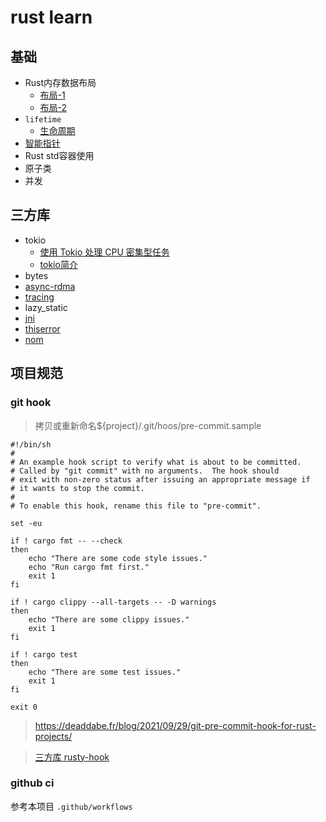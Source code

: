 # rust learn

## 基础
* Rust内存数据布局
  * [布局-1](https://rustmagazine.github.io/rust_magazine_2021/chapter_6/ant-rust-data-layout.html)
  * [布局-2](https://github.com/rustlang-cn/Rustt/blob/main/Articles/%5B2022-05-04%5D%20%E5%8F%AF%E8%A7%86%E5%8C%96%20Rust%20%E5%90%84%E6%95%B0%E6%8D%AE%E7%B1%BB%E5%9E%8B%E7%9A%84%E5%86%85%E5%AD%98%E5%B8%83%E5%B1%80.md)
* `lifetime`
  * [生命周期](https://xie.infoq.cn/article/caae061fc5578083b1c45e470)
* [智能指针](https://course.rs/advance/smart-pointer/intro.html)
* Rust std容器使用
* 原子类
* 并发

## 三方库
* tokio
  * [使用 Tokio 处理 CPU 密集型任务](https://github.com/rustlang-cn/Rustt/blob/main/Articles/%5B2022-04-20%5D%20%E4%BD%BF%E7%94%A8%20Tokio%20%E5%A4%84%E7%90%86%20CPU%20%E5%AF%86%E9%9B%86%E5%9E%8B%E4%BB%BB%E5%8A%A1.md)
  * [tokio简介](https://rust-book.junmajinlong.com/ch100/00.html)
* bytes
* [async-rdma](https://rustmagazine.github.io/rust_magazine_2022/Q1/contribute/async-rdma.html)
* [tracing](https://github.com/rustlang-cn/Rustt/blob/main/Articles/%5B2022-04-07%5D%20%E5%9C%A8%20Rust%20%E4%B8%AD%E4%BD%BF%E7%94%A8%20tracing%20%E8%87%AA%E5%AE%9A%E4%B9%89%E6%97%A5%E5%BF%97.md)
* lazy_static
* [jni](https://rustcc.cn/article?id=4ca84a67-d972-4460-912e-a297ec5edc0a)
* [thiserror](https://crates.io/crates/thiserror)
* [nom](https://crates.io/crates/nom)


## 项目规范
### git hook
> 拷贝或重新命名${project}/.git/hoos/pre-commit.sample
```shell
#!/bin/sh
#
# An example hook script to verify what is about to be committed.
# Called by "git commit" with no arguments.  The hook should
# exit with non-zero status after issuing an appropriate message if
# it wants to stop the commit.
#
# To enable this hook, rename this file to "pre-commit".

set -eu

if ! cargo fmt -- --check
then
    echo "There are some code style issues."
    echo "Run cargo fmt first."
    exit 1
fi

if ! cargo clippy --all-targets -- -D warnings
then
    echo "There are some clippy issues."
    exit 1
fi

if ! cargo test
then
    echo "There are some test issues."
    exit 1
fi

exit 0
```
> https://deaddabe.fr/blog/2021/09/29/git-pre-commit-hook-for-rust-projects/

> [三方库 rusty-hook](https://github.com/swellaby/rusty-hook)

### github ci
参考本项目 `.github/workflows`